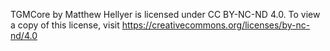 ﻿TGMCore by Matthew Hellyer is licensed under CC BY-NC-ND 4.0. 
To view a copy of this license, visit https://creativecommons.org/licenses/by-nc-nd/4.0
